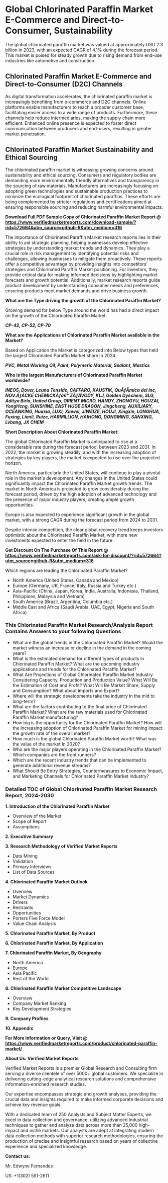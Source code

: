 <h1>Global Chlorinated Paraffin Market E-Commerce and Direct-to-Consumer, Sustainability</h1><p class=""><p>The global chlorinated paraffin market was valued at approximately USD 2.3 billion in 2023, with an expected CAGR of 4.1% during the forecast period. This market is poised for steady growth due to rising demand from end-use industries like automotive and construction.</p><h2>Chlorinated Paraffin Market E-Commerce and Direct-to-Consumer (D2C) Channels</h2><p>As digital transformation accelerates, the chlorinated paraffin market is increasingly benefiting from e-commerce and D2C channels. Online platforms enable manufacturers to reach a broader customer base, facilitating easier access to a wide range of products. Furthermore, these channels help reduce intermediaries, making the supply chain more efficient. Enhanced online presence is expected to foster direct communication between producers and end-users, resulting in greater market penetration.</p><h2>Chlorinated Paraffin Market Sustainability and Ethical Sourcing</h2><p>The chlorinated paraffin market is witnessing growing concerns around sustainability and ethical sourcing. Consumers and regulatory bodies are demanding more environmentally friendly alternatives and transparency in the sourcing of raw materials. Manufacturers are increasingly focusing on adopting green technologies and sustainable production practices to minimize the ecological footprint of chlorinated paraffins. These efforts are being complemented by stricter regulations and certifications aimed at ensuring responsible sourcing and reducing harmful environmental impacts.</p></p><p class=""><strong>Download Full PDF Sample Copy of Chlorinated Paraffin Market Report @ <a href="https://www.verifiedmarketreports.com/download-sample/?rid=572664&utm_source=github-R&utm_medium=316" target="_blank">https://www.verifiedmarketreports.com/download-sample/?rid=572664&utm_source=github-R&utm_medium=316</a></strong></p><p>The importance of&nbsp;Chlorinated Paraffin Market research reports lies in their ability to aid strategic planning, helping businesses develop effective strategies by understanding market trends and dynamics. They play a crucial role in risk management by identifying potential risks and challenges, allowing businesses to mitigate them proactively. These reports offer a competitive advantage by providing insights into competitors' strategies and Chlorinated Paraffin Market positioning. For investors, they provide critical data for making informed decisions by highlighting market forecasts and growth potential. Additionally, market research reports guide product development by understanding consumer needs and preferences, ensuring products meet market demands and drive business growth.</p><p><strong>What are the&nbsp;Type driving the growth of the Chlorinated Paraffin Market?</strong></p><p id="" class="">Growing demand for below Type around the world has had a direct impact on the growth of the Chlorinated Paraffin Market:</p><p class=""><em><strong> CP-42, CP-52, CP-70</strong></em></p><p class=""><strong>What are the&nbsp;Applications&nbsp;of Chlorinated Paraffin Market available in the Market?</strong></p><p id="" class="">Based on Application the Market is categorized into Below types that held the largest Chlorinated Paraffin Market share In 2024.</p><p class=""><em><strong> PVC, Metal Working Oil, Paint, Polymeric Material, Sealant, Mastics</strong></em></p><p class=""><strong>Who is the largest Manufacturers of Chlorinated Paraffin Market worldwide?</strong></p><p><em><strong> INEOS, Dover, Leuna Tenside, CAFFARO, KAUSTIK, QuÃƒÂ­mica del Inc, NOV.ÃƒÂCKE CHEMICKÃƒâ€° ZÃƒÂVODY, KLJ, Golden Dyechem, SLG, Aditya Birla, United Group, ORIENT MICRO, HANDY, ZHONGYU, HOUZAI, YongHeng, SUNSHINE, EAST HUGE DRAGON, Jingcheng, AUXILIARY, OCEANKING, Huaxia, LUXI, Xinwei, JIWEIZE, HOUJI, Xingxin, LONGHUA, Fuxing, Lianli, Ruize, HARMILLION, HAIHONG, DONGMING, SANXING, Lvbang, JX CHEM</strong></em></p><p id="" class=""><strong>Short Description About Chlorinated Paraffin Market:</strong></p><p>The global Chlorinated Paraffin Market is anticipated to rise at a considerable rate during the forecast period, between 2023 and 2031. In 2022, the market is growing steadily, and with the increasing adoption of strategies by key players, the market is expected to rise over the projected horizon.</p><p>North America, particularly the United States, will continue to play a pivotal role in the market's development. Any changes in the United States could significantly impact the Chlorinated Paraffin Market growth trends. The market in North America is projected to grow considerably during the forecast period, driven by the high adoption of advanced technology and the presence of major industry players, creating ample growth opportunities.</p><p>Europe is also expected to experience significant growth in the global market, with a strong CAGR during the forecast period from 2024 to 2031.</p><p>Despite intense competition, the clear global recovery trend keeps investors optimistic about the Chlorinated Paraffin Market, with more new investments expected to enter the field in the future.</p><p id="" class=""><strong>Get Discount On The Purchase Of This Report @ <a href="https://www.verifiedmarketreports.com/ask-for-discount/?rid=572664?utm_source=github-R&utm_medium=316" target="_blank">https://www.verifiedmarketreports.com/ask-for-discount/?rid=572664?utm_source=github-R&utm_medium=316</a></strong></p><p class="">Which regions are leading the Chlorinated Paraffin Market?</p><ul><li>North America (United States, Canada and Mexico)</li><li>Europe (Germany, UK, France, Italy, Russia and Turkey etc.)</li><li>Asia-Pacific (China, Japan, Korea, India, Australia, Indonesia, Thailand, Philippines, Malaysia and Vietnam)</li><li>South America (Brazil, Argentina, Columbia etc.)</li><li>Middle East and Africa (Saudi Arabia, UAE, Egypt, Nigeria and South Africa)</li></ul><h3 id="" class="">This Chlorinated Paraffin Market Research/Analysis Report Contains Answers to your following Questions</h3><ul><li>What are the global trends in the Chlorinated Paraffin Market? Would the market witness an increase or decline in the demand in the coming years?</li><li>What is the estimated demand for different types of products in Chlorinated Paraffin Market? What are the upcoming industry applications and trends for the Chlorinated Paraffin Market?</li><li>What Are Projections of Global Chlorinated Paraffin Market Industry Considering Capacity, Production and Production Value? What Will Be the Estimation of Cost and Profit? What Will Be Market Share, Supply and Consumption? What about imports and Export?</li><li>Where will the strategic developments take the industry in the mid to long-term?</li><li>What are the factors contributing to the final price of Chlorinated Paraffin Market? What are the raw materials used for Chlorinated Paraffin Market manufacturing?</li><li>How big is the opportunity for the Chlorinated Paraffin Market? How will the increasing adoption of Chlorinated Paraffin Market for mining impact the growth rate of the overall market?</li><li>How much is the global Chlorinated Paraffin Market worth? What was the value of the market In 2020?</li><li>Who are the major players operating in the Chlorinated Paraffin Market? Which companies are the front runners?</li><li>Which are the recent industry trends that can be implemented to generate additional revenue streams?</li><li>What Should Be Entry Strategies, Countermeasures to Economic Impact, and Marketing Channels for Chlorinated Paraffin Market Industry?</li></ul><h3 id="" class="">Detailed TOC of Global Chlorinated Paraffin Market Research Report, 2024-2030</h3><p id="" class=""><strong>1. Introduction of the Chlorinated Paraffin Market</strong></p><ul><li>Overview of the Market</li><li>Scope of Report</li><li>Assumptions</li></ul><p id="" class=""><strong>2. Executive Summary</strong></p><p id="" class=""><strong>3. Research Methodology of Verified Market Reports</strong></p><ul><li>Data Mining</li><li>Validation</li><li>Primary Interviews</li><li>List of Data Sources</li></ul><p id="" class=""><strong>4. Chlorinated Paraffin Market Outlook</strong></p><ul><li>Overview</li><li>Market Dynamics</li><li>Drivers</li><li>Restraints</li><li>Opportunities</li><li>Porters Five Force Model</li><li>Value Chain Analysis</li></ul><p id="" class=""><strong>5. Chlorinated Paraffin Market, By Product</strong></p><p id="" class=""><strong>6. Chlorinated Paraffin Market, By Application</strong></p><p id="" class=""><strong>7. Chlorinated Paraffin Market, By Geography</strong></p><ul><li>North America</li><li>Europe</li><li>Asia Pacific</li><li>Rest of the World</li></ul><p id="" class=""><strong>8. Chlorinated Paraffin Market Competitive Landscape</strong></p><ul><li>Overview</li><li>Company Market Ranking</li><li>Key Development Strategies</li></ul><p id="" class=""><strong>9. Company Profiles</strong></p><p id="" class=""><strong>10. Appendix</strong></p><p id="" class=""><strong>For More Information or Query, Visit @ <a href="https://www.verifiedmarketreports.com/product/chlorinated-paraffin-market/" target="_blank">https://www.verifiedmarketreports.com/product/chlorinated-paraffin-market/</a></strong></p><p id="" class=""><strong>About Us: Verified Market Reports</strong></p><p id="" class="">Verified Market Reports is a premier Global Research and Consulting firm serving a diverse clientele of over 5000+ global customers. We specialize in delivering cutting-edge analytical research solutions and comprehensive information-enriched research studies.</p><p id="" class="">Our expertise encompasses strategic and growth analyses, providing the crucial data and insights required to make informed corporate decisions and achieve key revenue goals.</p><p id="" class="">With a dedicated team of 250 Analysts and Subject Matter Experts, we excel in data collection and governance, utilizing advanced industrial techniques to gather and analyze data across more than 25,000 high-impact and niche markets. Our analysts are adept at integrating modern data collection methods with superior research methodologies, ensuring the production of precise and insightful research based on years of collective experience and specialized knowledge.</p><p id="" class=""><strong>Contact us:</strong></p><p id="" class="">Mr. Edwyne Fernandes</p><p id="" class="">US: +1(302) 551-2611</p>
